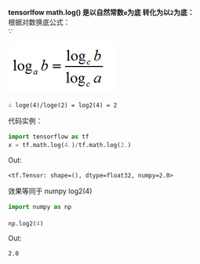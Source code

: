 **tensorlfow math.log() 是以自然常数`e`为底 转化为以`2`为底：**  
 根据对数换底公式：  
 ∵

 ![log2](/res/tensorflow/log.png)  


    ∴ loge(4)/loge(2) = log2(4) = 2

 代码实例：
```python
import tensorflow as tf
x = tf.math.log(4.)/tf.math.log(2.)

```
Out:

    <tf.Tensor: shape=(), dtype=float32, numpy=2.0>

效果等同于 numpy log2(4)
```python
import numpy as np

np.log2(4)
```
Out:
```
2.0
```

